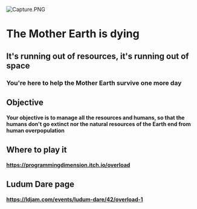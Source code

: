 ![Capture.PNG](https://static.jam.vg/raw/93d/7/z/16910.png)
# The Mother Earth is dying
## It's running out of resources, it's running out of space
### You're here to help the Mother Earth survive one more day

## Objective
#### Your objective is to manage all the resources and humans, so that the humans don't go extinct nor the natural resources of the Earth end from human overpopulation

## Where to play it
#### https://programmingdimension.itch.io/overload

## Ludum Dare page
#### https://ldjam.com/events/ludum-dare/42/overload-1
